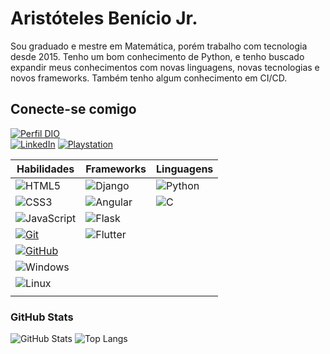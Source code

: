 
# Aristóteles Benício Jr.

Sou graduado e mestre em Matemática, porém trabalho com tecnologia desde 2015. 
Tenho um bom conhecimento de Python, e tenho buscado expandir meus conhecimentos com novas linguagens, novas tecnologias e novos frameworks.
Também tenho algum conhecimento em CI/CD.

## Conecte-se comigo
[![Perfil DIO](https://img.shields.io/badge/-Meu%20Perfil%20na%20DIO-000000?style=for-the-badge)](https://web.dio.me/users/aristoteles88/)                                           
[![LinkedIn](https://img.shields.io/badge/-LinkedIn-000?style=for-the-badge&logo=linkedin&logoColor=30A3DC)](https://www.linkedin.com/in/aristóteles-soares-benício-júnior-7479531a2) 
[![Playstation](https://card.psnprofiles.com/1/aristoteles_jr.png)](https://psnprofiles.com/aristoteles_jr)

| **Habilidades**                                                                                                       | **Frameworks**                                                                                         | **Linguagens**                                                                                     |
|-----------------------------------------------------------------------------------------------------------------------|--------------------------------------------------------------------------------------------------------|----------------------------------------------------------------------------------------------------|
| ![HTML5](https://img.shields.io/badge/HTML-000?style=for-the-badge&logo=html5&logoColor=30A3DC)                       | ![Django](https://img.shields.io/badge/Django-000?style=for-the-badge&logo=django&logoColor=00FF00)    | ![Python](https://img.shields.io/badge/Python-000?style=for-the-badge&logo=python) |
| ![CSS3](https://img.shields.io/badge/CSS3-000?style=for-the-badge&logo=css3&logoColor=E94D5F)                         | ![Angular](https://img.shields.io/badge/Angular-000?style=for-the-badge&logo=angular&logoColor=FF0000) | ![C](https://img.shields.io/badge/C-000?style=for-the-badge&logo=c)|
| ![JavaScript](https://img.shields.io/badge/JavaScript-000?style=for-the-badge&logo=javascript&logoColor=30A3DC)       | ![Flask](https://img.shields.io/badge/Flask-000?style=for-the-badge&logo=flask&logoColor=ffffff)       |
| [![Git](https://img.shields.io/badge/Git-000?style=for-the-badge&logo=git&logoColor=E94D5F)](https://git-scm.com/doc) | ![Flutter](https://img.shields.io/badge/Flutter-000?style=for-the-badge&logo=flutter&logoColor=30A3DC) |
| [![GitHub](https://img.shields.io/badge/GitHub-000?style=for-the-badge&logo=github&logoColor=30A3DC)](https://docs.github.com/) |
| ![Windows](https://img.shields.io/badge/Windows-000?style=for-the-badge&logo=Windows&logoColor=30A3DC)                |
| ![Linux](https://img.shields.io/badge/Linux-000?style=for-the-badge&logo=linux&logoColor=FFFFFF)                      |
                        |

### GitHub Stats
![GitHub Stats](https://github-readme-stats.vercel.app/api?username=aristoteles88&theme=transparent&bg_color=000&border_color=30A3DC&show_icons=true&icon_color=30A3DC&title_color=E94D5F&text_color=FFF) 
![Top Langs](https://github-readme-stats-git-masterrstaa-rickstaa.vercel.app/api/top-langs/?username=aristoteles88&layout=compact&bg_color=000&border_color=30A3DC&title_color=E94D5F&text_color=FFF)

